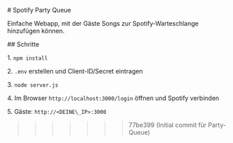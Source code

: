 
\# Spotify Party Queue



Einfache Webapp, mit der Gäste Songs zur Spotify-Warteschlange hinzufügen können.



\## Schritte

1\. `npm install`

2\. `.env` erstellen und Client-ID/Secret eintragen

3\. `node server.js`

4\. Im Browser `http://localhost:3000/login` öffnen und Spotify verbinden

5\. Gäste: `http://<DEINE\_IP>:3000`



>>>>>>> 77be399 (Initial commit für Party-Queue)
